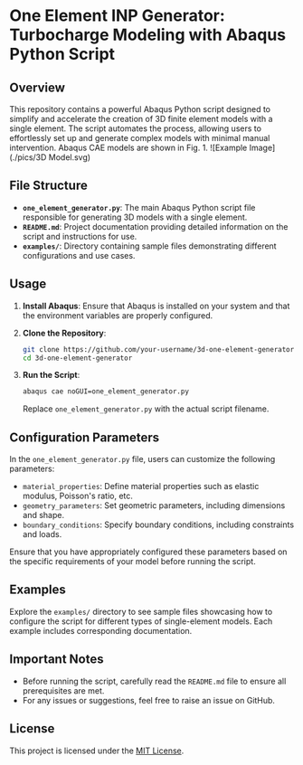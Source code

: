# One Element INP Generator: Turbocharge Modeling with Abaqus Python Script

## Overview

This repository contains a powerful Abaqus Python script designed to simplify and accelerate the creation of 3D finite element models with a single element. 
The script automates the process, allowing users to effortlessly set up and generate complex models with minimal manual intervention. Abaqus CAE models are shown in Fig. 1.
![Example Image](./pics/3D Model.svg)

## File Structure

- **`one_element_generator.py`**: The main Abaqus Python script file responsible for generating 3D models with a single element.
- **`README.md`**: Project documentation providing detailed information on the script and instructions for use.
- **`examples/`**: Directory containing sample files demonstrating different configurations and use cases.

## Usage

1. **Install Abaqus**: Ensure that Abaqus is installed on your system and that the environment variables are properly configured.

2. **Clone the Repository**:

    ```bash
    git clone https://github.com/your-username/3d-one-element-generator.git
    cd 3d-one-element-generator
    ```

3. **Run the Script**:

    ```bash
    abaqus cae noGUI=one_element_generator.py
    ```

    Replace `one_element_generator.py` with the actual script filename.

## Configuration Parameters

In the `one_element_generator.py` file, users can customize the following parameters:

- `material_properties`: Define material properties such as elastic modulus, Poisson's ratio, etc.
- `geometry_parameters`: Set geometric parameters, including dimensions and shape.
- `boundary_conditions`: Specify boundary conditions, including constraints and loads.

Ensure that you have appropriately configured these parameters based on the specific requirements of your model before running the script.

## Examples

Explore the `examples/` directory to see sample files showcasing how to configure the script for different types of single-element models. Each example includes corresponding documentation.

## Important Notes

- Before running the script, carefully read the `README.md` file to ensure all prerequisites are met.
- For any issues or suggestions, feel free to raise an issue on GitHub.

## License

This project is licensed under the [MIT License](LICENSE).
